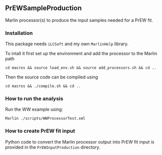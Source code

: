 ## PrEWSampleProduction

Marlin processor(s) to produce the input samples needed for a PrEW fit.

### Installation

This package needs `iLCSoft` and my own `MarlinHelp` library.

To intall it first set up the environment and add the processor to the Marlin path
```shell
cd macros && source load_env.sh && source add_processors.sh && cd ..
```

Then the source code can be compiled using
```shell
cd macros && ./compile.sh && cd ..
```

### How to run the analysis

Run the WW example using:

```shell
Marlin ./scripts/WWProcessorTest.xml
```

### How to create PrEW fit input

Python code to convert the Marlin processor output into PrEW fit input is provided in the `PrEWInputProduction` directory.